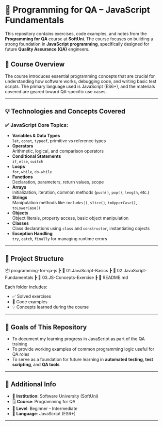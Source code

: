 # 🧪 Programming for QA – JavaScript Fundamentals

This repository contains exercises, code examples, and notes from the **Programming for QA** course at **SoftUni**. The course focuses on building a strong foundation in **JavaScript programming**, specifically designed for future **Quality Assurance (QA)** engineers.

## 📌 Course Overview

The course introduces essential programming concepts that are crucial for understanding how software works, debugging code, and writing basic test scripts. The primary language used is JavaScript (ES6+), and the materials covered are geared toward QA-specific use cases.

---

## 💡 Technologies and Concepts Covered

### ✅ JavaScript Core Topics:
- **Variables & Data Types**  
  `let`, `const`, `typeof`, primitive vs reference types
- **Operators**  
  Arithmetic, logical, and comparison operators
- **Conditional Statements**  
  `if`, `else`, `switch`
- **Loops**  
  `for`, `while`, `do-while`
- **Functions**  
  Declaration, parameters, return values, scope
- **Arrays**  
  Initialization, iteration, common methods (`push()`, `pop()`, `length`, etc.)
- **Strings**  
  Manipulation methods like `includes()`, `slice()`, `toUpperCase()`, `toLowerCase()`
- **Objects**  
  Object literals, property access, basic object manipulation
- **Classes**  
  Class declarations using `class` and `constructor`, instantiating objects
- **Exception Handling**  
  `try`, `catch`, `finally` for managing runtime errors

---

## 🧭 Project Structure

📦 programming-for-qa-js ┣ 📂 01.JavaScript-Basics ┣ 📂 02.JavaScript-Fundamentals ┣ 📂 03.JS-Concepts-Exercise ┣ 📜 README.md

Each folder includes:
- ✅ Solved exercises
- 📝 Code examples
- 💡 Concepts learned during the course

---

## 🎯 Goals of This Repository

- To document my learning progress in JavaScript as part of the QA training
- To provide working examples of common programming logic useful for QA roles
- To serve as a foundation for future learning in **automated testing**, **test scripting**, and **QA tools**

---

## 📎 Additional Info

- 📅 **Institution**: Software University (SoftUni)  
- 🗓️ **Course**: Programming for QA  
- 🧠 **Level**: Beginner – Intermediate  
- 💬 **Language**: JavaScript (ES6+)

---
